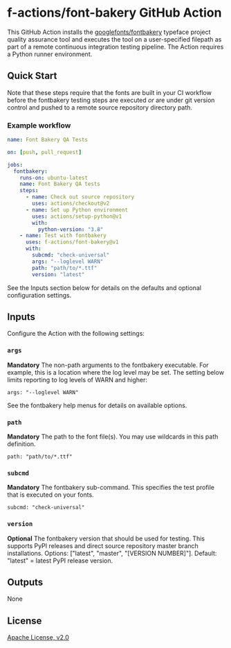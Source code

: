 # f-actions/font-bakery GitHub Action

This GitHub Action installs the [googlefonts/fontbakery](https://github.com/googlefonts/fontbakery/) typeface project quality assurance tool and executes the tool on a user-specified filepath as part of a remote continuous integration testing pipeline.  The Action requires a Python runner environment.

## Quick Start

Note that these steps require that the fonts are built in your CI workflow before the fontbakery testing steps are executed *or* are under git version control and pushed to a remote source repository directory path.

### Example workflow

```yaml
name: Font Bakery QA Tests

on: [push, pull_request]

jobs:
  fontbakery:
    runs-on: ubuntu-latest
    name: Font Bakery QA tests
    steps:
      - name: Check out source repository
        uses: actions/checkout@v2
      - name: Set up Python environment
        uses: actions/setup-python@v1
        with:
          python-version: "3.8"
    - name: Test with fontbakery
      uses: f-actions/font-bakery@v1
      with:
        subcmd: "check-universal"
        args: "--loglevel WARN"
        path: "path/to/*.ttf"
        version: "latest"
```

See the Inputs section below for details on the defaults and optional configuration settings.

## Inputs

Configure the Action with the following settings:

### `args`

**Mandatory** The non-path arguments to the fontbakery executable.  For example, this is a location where the log level may be set. The setting below limits reporting to log levels of WARN and higher:

```
args: "--loglevel WARN"
```

 See the fontbakery help menus for details on available options.

### `path`

**Mandatory** The path to the font file(s).  You may use wildcards in this path definition.

 ```
path: "path/to/*.ttf"
 ```

### `subcmd`

**Mandatory** The fontbakery sub-command.  This specifies the test profile that is executed on your fonts.

 ```
subcmd: "check-universal"
 ```

### `version`

**Optional** The fontbakery version that should be used for testing.  This supports PyPI releases and direct source repository master branch installations.  Options: ["latest", "master", "[VERSION NUMBER]"].  Default: "latest" = latest PyPI release version.

## Outputs

None

## License

[Apache License, v2.0](LICENSE)
